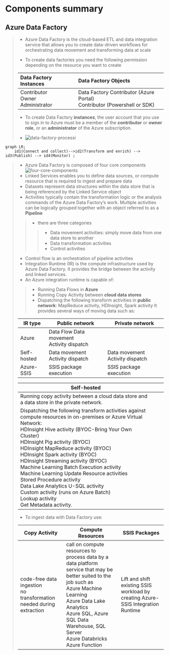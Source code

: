 # Components summary

## Azure Data Factory
>
> - Azure Data Factory is the cloud-based ETL and data integration service that allows you to create data-driven workflows for orchestrating data movement and transforming data at scale
>
> - To create data factories you need the following permission depending on the resource you want to create
>
> | Data Factory Instances | Data Factory Objects |
> | :-- | :-- |
> |Contributor <br> Owner <br> Administrator| Data Factory Contributor (Azure Portal) <br> Contributor (Powershell or SDK)|
>
> - To create Data Factory **instances**, the user account that you use to sign in to Azure must be a member of the **contributor** or **owner role**, or an **administrator** of the Azure subscription.
>
> - ![data-factory-processi](https://docs.microsoft.com/en-us/learn/wwl-data-ai/data-integration-azure-data-factory/media/data-driven-workflow.png)
>

```mermaid
graph LR;
    id1(Connect and collect)-->id2(Transform and enrich) --> id3(Publish) --> id4(Monitor) ;
```
>
> - Azure Data Factory is composed of four core components
> ![four-core-components](https://docs.microsoft.com/en-us/learn/wwl-data-ai/data-integration-azure-data-factory/media/data-factory-components.png)
> - Linked Services enables you to define data sources, or compute resource that is required to ingest and prepare data
> - Datasets represent data structures within the data store that is being referenced by the Linked Service object
> - Activities typically contain the transformation logic or the analysis commands of the Azure Data Factory’s work. Multiple activities can be logically grouped together with an object referred to as a **Pipeline**
> >
> > - there are three categories
> > >
> > > - Data movement activities:  simply move data from one data store to another
> > > - Data transformation activities
> > > - Control activities
> > >
> - Control flow is an orchestration of pipeline activities
> - Integration Runtime (IR) is the compute infrastructure used by Azure Data Factory. It provides the bridge between the activity and linked services.
> - An Azure integration runtime is capable of:
>>
>> - Running Data Flows in **Azure**
>> - Running Copy Activity between **cloud data stores**
>> - Dispatching the following transform activities in **public network**: MapReduce activity, HDInsight, Spark activity
> It provides several ways of moving data such as:
>
> |IR type |Public network | Private network|
>   | --- | --- | --- |
> | Azure | Data Flow Data movement <br>Activity dispatch||
> |Self-hosted | Data movement Activity dispatch | Data movement Activity dispatch|
> |Azure-SSIS |SSIS package execution |SSIS package execution|
>
> |Self-hosted |  | |
> | -- | -- | -- |
> |Running copy activity between a cloud data store and a data store in the private network. |  |
> | Dispatching the following transform activities against compute resources in on-premises or Azure Virtual Network: <br> HDInsight Hive activity (BYOC-Bring Your Own Cluster) <br> HDInsight Pig activity (BYOC) <br> HDInsight MapReduce activity (BYOC) <br> HDInsight Spark activity (BYOC) <br> HDInsight Streaming activity (BYOC) <br> Machine Learning Batch Execution activity <br> Machine Learning Update Resource activities <br> Stored Procedure activity <br> Data Lake Analytics U-SQL activity <br> Custom activity (runs on Azure Batch) <br> Lookup activity <br> Get Metadata activity. | |
>
> - To ingest data with Data Factory use:
>
> | Copy Activity | Compute Resources | SSIS Packages |
> | --- |       --- |           --- |
> | code-free data ingestion <br> no transformation needed during extraction    |call on compute resources to process data by a data platform service that may be better suited to the job such as <br> Azure Machine Learning <br> Azure Data Lake Analytics <br> Azure SQL, Azure SQL Data Warehouse, SQL Server <br> Azure Databricks <br> Azure Function <br> |           Lift and shift existing SSIS workload by creating Azure-SSIS Integration Runtime    |
